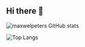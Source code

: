 ## Hi there 👋

<!--
**maxwelpeters/maxwelpeters** is a ✨ _special_ ✨ repository because its `README.md` (this file) appears on your GitHub profile.

Here are some ideas to get you started:

- 🔭 I’m currently working on ...
- 🌱 I’m currently learning ...
- 👯 I’m looking to collaborate on ...
- 🤔 I’m looking for help with ...
- 💬 Ask me about ...
- 📫 How to reach me: ...
- 😄 Pronouns: ...
- ⚡ Fun fact: ...
-->


![maxwelpeters GitHub stats](https://github-readme-stats.vercel.app/api?username=maxwelpeters&show_icons=true&theme=dark)
 
 
![Top Langs](https://github-readme-stats.vercel.app/api/top-langs/?username=anuraghazra&layout=compact)
